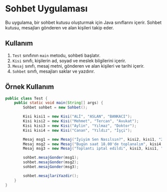 # Sohbet Uygulaması

Bu uygulama, bir sohbet kutusu oluşturmak için Java sınıflarını içerir. Sohbet kutusu, mesajları gönderen ve alan kişileri takip eder.

## Kullanım

1. `Test` sınıfının `main` metodu, sohbeti başlatır.
2. `Kisi` sınıfı, kişilerin ad, soyad ve meslek bilgilerini içerir.
3. `Mesaj` sınıfı, mesaj metni, gönderen ve alan kişileri ve tarihi içerir.
4. `Sohbet` sınıfı, mesajları saklar ve yazdırır.

## Örnek Kullanım

```java
public class Test {
    public static void main(String[] args) {
        Sohbet sohbet = new Sohbet();

        Kisi kisi1 = new Kisi("ALİ", "ASLAN", "BANKACI");
        Kisi kisi2 = new Kisi("Mehmet", "Tercan", "Avukat");
        Kisi kisi3 = new Kisi("Aylin", "Yılmaz", "Doktor");
        Kisi kisi4 = new Kisi("Canan", "Yıldız", "İşçi");

        Mesaj msg1 = new Mesaj("İyiyim Sen Nasılsın?", kisi2, kisi1, "21.03.2024");
        Mesaj msg2 = new Mesaj("Bugün saat 18.00'de toplanalım", kisi4, kisi3, "21.03.2024");
        Mesaj msg3 = new Mesaj("Toplantı iptal edildi", kisi3, kisi1, "21.03.2024");

        sohbet.mesajGonder(msg1);
        sohbet.mesajGonder(msg2);
        sohbet.mesajGonder(msg3);

        sohbet.mesajlariYazdir();
    }
}
